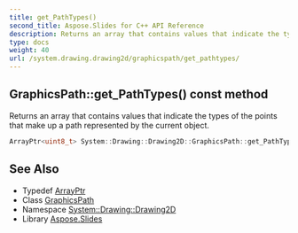 ```yaml
---
title: get_PathTypes()
second_title: Aspose.Slides for C++ API Reference
description: Returns an array that contains values that indicate the types of the points that make up a path represented by the current object.
type: docs
weight: 40
url: /system.drawing.drawing2d/graphicspath/get_pathtypes/
---
```

## GraphicsPath::get_PathTypes() const method


Returns an array that contains values that indicate the types of the points that make up a path represented by the current object.

```cpp
ArrayPtr<uint8_t> System::Drawing::Drawing2D::GraphicsPath::get_PathTypes() const
```

## See Also

* Typedef [ArrayPtr](../../../system/arrayptr/)
* Class [GraphicsPath](../)
* Namespace [System::Drawing::Drawing2D](../../)
* Library [Aspose.Slides](../../../)